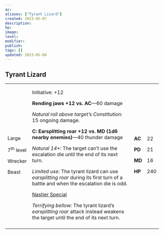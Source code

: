 ```yaml
---
ac: 
aliases: ["Tyrant Lizard"]
created: 2023-05-07
description: 
hp: 
image: 
level: 
modifier: 
publish: 
tags: []
updated: 2023-05-08
---
```


## Tyrant Lizard

<table>
<colgroup>
<col style="width: 16%" />
<col style="width: 71%" />
<col style="width: 5%" />
<col style="width: 6%" />
</colgroup>
<tbody>
<tr class="odd">
<td><p>Large</p>
<p>7<sup>th</sup> level</p>
<p>Wrecker</p>
<p>Beast</p></td>
<td><p>Initiative: +12</p>
<p><strong>Rending jaws +12 vs. AC</strong>—60 damage</p>
<p><em>Natural roll above target’s Constitution:</em> 15 ongoing
damage.</p>
<p><strong>C: Earsplitting roar +12 vs. MD (1d6 nearby
enemies)</strong>—40 thunder damage</p>
<p><em>Natural 14+:</em> The target can’t use the escalation die until
the end of its next turn.</p>
<p><em>Limited use:</em> The tyrant lizard can use <em>earsplitting
roar</em> during its first turn of a battle and when the escalation die
is odd.</p>
<p><u>Nastier Special</u></p>
<p><em>Terrifying bellow:</em> The tyrant lizard’s <em>earsplitting
roar</em> attack instead weakens the target until the end of its next
turn.</p></td>
<td><p><strong>AC</strong></p>
<p><strong>PD</strong></p>
<p><strong>MD</strong></p>
<p><strong>HP</strong></p></td>
<td><p>22</p>
<p>21</p>
<p>16</p>
<p>240</p></td>
</tr>
<tr class="even">
<td></td>
<td></td>
<td></td>
<td></td>
</tr>
</tbody>
</table>

